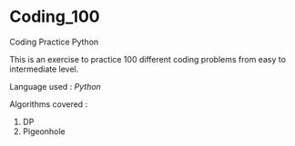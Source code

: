 # Coding_100
Coding Practice Python

This is an exercise to practice  100 different coding problems from easy to intermediate level.

Language used : _Python_

Algorithms covered :
1. DP
2. Pigeonhole
